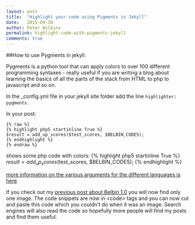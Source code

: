 ```yaml
---
layout: post
title:  "Highlight your code using Pigments in Jekyll"
date:   2015-09-30
author: Peter Wilkins
permalink: highlight-code-with-pigments-jekyll
comments: true
---
```


##How to use Pygments in jekyll.

Pygments is a python tool that can apply colors to over 100 different programming syntaxes - really useful if you are writing a blog about learning the basics of all the parts of the stack from HTML to php to javascript and so on.

In the \_config.yml file in your jekyll site folder add the line `highlighter: pygments` .

In your post:

	{% raw %}
	{% highlight php5 startinline True %}
	$result = add_up_scores($test_scores, $BELBIN_CODES);
	{% endhighlight %}
	{% endraw %}

shows some php code with colors:
{% highlight php5 startinline True %}
$result = add_up_scores($test_scores, $BELBIN_CODES);
{% endhighlight %}

[more information on the various arguments for the different languages is  here](http://pygments.org/docs/lexers/#lexers-for-various-text-formats)

If you check out my [previous post about Belbin 1.0](http://peter-wilkins-mayden.github.io/acblog/in-scrum-we-trust) you will now find only one image. The code snippets are now in \<code> tags and you can now cut and paste this code which you couldn't do when it was an image. Search engines will also read the code so hopefully more people will find my posts and find them useful.
